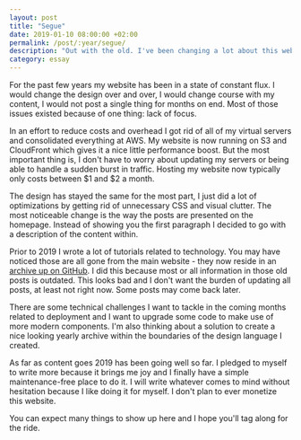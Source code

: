 ```yaml
---
layout: post
title: "Segue"
date: 2019-01-10 08:00:00 +02:00
permalink: /post/:year/segue/
description: "Out with the old. I've been changing a lot about this website."
category: essay
---
```


For the past few years my website has been in a state of constant flux. I would change the design over and over, I would change course with my content, I would not post a single thing for months on end. Most of those issues existed because of one thing: lack of focus.

In an effort to reduce costs and overhead I got rid of all of my virtual servers and consolidated everything at AWS. My website is now running on S3 and CloudFront which gives it a nice little performance boost. But the most important thing is, I don't have to worry about updating my servers or being able to handle a sudden burst in traffic. Hosting my website now typically only costs between $1 and $2 a month.

The design has stayed the same for the most part, I just did a lot of optimizations by getting rid of unnecessary CSS and visual clutter. The most noticeable change is the way the posts are presented on the homepage. Instead of showing you the first paragraph I decided to go with a description of the content within.

Prior to 2019 I wrote a lot of tutorials related to technology. You may have noticed those are all gone from the main website - they now reside in an [archive up on GitHub](https://mijndert.github.io/). I did this because most or all information in those old posts is outdated. This looks bad and I don't want the burden of updating all posts, at least not right now. Some posts may come back later.

There are some technical challenges I want to tackle in the coming months related to deployment and I want to upgrade some code to make use of more modern components. I'm also thinking about a solution to create a nice looking yearly archive within the boundaries of the design language I created.

As far as content goes 2019 has been going well so far. I pledged to myself to write more because it brings me joy and I finally have a simple maintenance-free place to do it. I will write whatever comes to mind without hesitation because I like doing it for myself. I don't plan to ever monetize this website.

You can expect many things to show up here and I hope you'll tag along for the ride.
